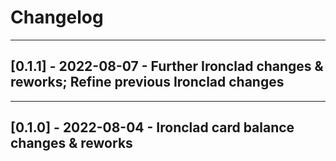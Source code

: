 # Changelog

--------------------------------------------------

## [0.1.1] - 2022-08-07 - Further Ironclad changes & reworks; Refine previous Ironclad changes

--------------------------------------------------

## [0.1.0] - 2022-08-04 - Ironclad card balance changes & reworks